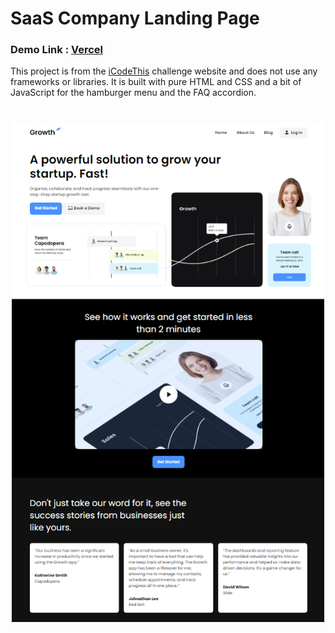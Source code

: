 # SaaS Company Landing Page

<h3>Demo Link : 
    <a href="https://sass-landing-page-chi.vercel.app/">Vercel</a>
</h3>

This project is from the [iCodeThis](https://icodethis.com/?ref=traversy) challenge website and does not use any frameworks or libraries. It is built with pure HTML and CSS and a bit of JavaScript for the hamburger menu and the FAQ accordion.

<img src="./images/screen.png" width="500" style="display:block;margin: 40px auto" />

